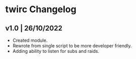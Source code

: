 # twirc Changelog
## v1.0 | 26/10/2022
* Created module.
* Rewrote from single script to be more developer friendly.
* Adding ability to listen for subs and raids.